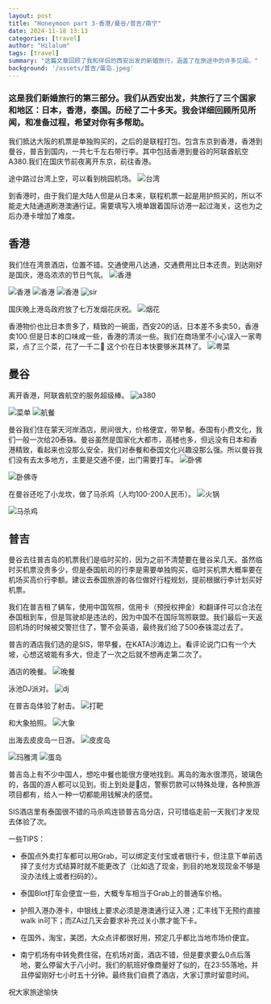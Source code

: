 ```yaml
---
layout: post
title: "Honeymoon part 3-香港/曼谷/普吉/南宁"
date: 2024-11-18 13:13
categories: [travel]
author: "Hilalum"
tags: [travel]
summary: "这篇文章回顾了我和伴侣的西安出发的新婚旅行，涵盖了在旅途中的许多见闻。"
background: '/assets/普吉/蛋岛.jpeg'
---
```


### 这是我们新婚旅行的第三部分。我们从西安出发，共旅行了三个国家和地区：日本，香港，泰国。历经了二十多天。我会详细回顾所见所闻，和准备过程，希望对你有多帮助。

我们抵达大阪的机票是单独购买的，之后的是联程打包。包含东京到香港，香港到曼谷，普吉到国内，一共七千左右带行李。其中包括香港到曼谷的阿联酋航空A380.我们在国庆节前夜离开东京，前往香港。

途中路过台湾上空，可以看到桃园机场。
<img class="img-fluid" src="/assets/香港/台湾.jpeg" alt="台湾">

到香港时，由于我们是大陆人但是从日本来，联程机票一起是用护照买的，所以不能走大陆通道刷港澳通行证。需要填写入境单跟着国际访港一起过海关，这也为之后办港卡增加了难度。

## 香港

我们住在湾景酒店，位置不错。交通使用八达通，交通费用比日本还贵。到达刚好是国庆，港岛浓浓的节日气氛。
<img class="img-fluid" src="/assets/香港/香港.jpeg" alt="香港">

<img class="img-fluid" src="/assets/香港/香港1.jpeg" alt="香港">

<img class="img-fluid" src="/assets/香港/香港2.jpeg" alt="香港">

<img class="img-fluid" src="/assets/香港/香港3.jpeg" alt="香港">

<img class="img-fluid" src="/assets/香港/sir.jpeg" alt="sir">

国庆晚上港岛政府放了七万发烟花庆祝。
<img class="img-fluid" src="/assets/香港/烟花.jpeg" alt="烟花">

香港物价也比日本贵多了，精致的一碗面，西安20的话，日本差不多卖50，香港卖100.但是日本的口味咸一些，香港的清淡一些。我们在商场里不小心误入一家粤菜，点了三个菜，花了一千二🤣 这个价在日本快要够米其林了。
<img class="img-fluid" src="/assets/香港/贵.jpeg" alt="粤菜">

## 曼谷
离开香港，阿联酋航空的服务超级棒。
<img class="img-fluid" src="/assets/曼谷/a380.jpeg" alt="a380">

<img class="img-fluid" src="/assets/曼谷/菜单.jpeg" alt="菜单">

<img class="img-fluid" src="/assets/曼谷/航餐.jpeg" alt="航餐">

曼谷我们住在蒙天河岸酒店，房间很大，价格便宜，带早餐。泰国有小费文化，我们一般一次给20泰铢。曼谷虽然是国家化大都市，高楼也多，但远没有日本和香港精致，看起来也没那么安全，我们对泰餐和泰国文化兴趣没那么强。所以曼谷我们没有去太多地方，主要是交通不便，出门需要打车。
<img class="img-fluid" src="/assets/曼谷/卧佛.jpeg" alt="卧佛">

<img class="img-fluid" src="/assets/曼谷/卧佛寺.jpeg" alt="卧佛寺">

在曼谷还吃了小龙坎，做了马杀鸡（人均100-200人民币）。
<img class="img-fluid" src="/assets/曼谷/火锅.jpeg" alt="火锅">

<img class="img-fluid" src="/assets/曼谷/马杀鸡.jpeg" alt="马杀鸡">

## 普吉

曼谷去往普吉岛的机票我们是临时买的，因为之前不清楚要在曼谷呆几天。虽然临时买机票没贵多少，但是泰国航司的行李是需要单独购买，临时买机票大概率要在机场买高价行李额。建议去泰国旅游的各位做好行程规划，提前根据行李计划买好机票。

我们在普吉租了辆车，使用中国驾照，信用卡（预授权押金）和翻译件可以合法在泰国租到车，但是驾驶却是违法的，因为中国不在国际驾照联盟。我们最后一天返回机场的时候被交警拦住了，警不会英语，最终我们给了500泰铢混过去了。

普吉的酒店我们选的是SIS，带早餐，在KATA沙滩边上。看评论说门口有一个大坡，心想这坡能有多大，但走了一次之后就不想再走第二次了。

酒店的晚餐。
<img class="img-fluid" src="/assets/普吉/晚餐.jpeg" alt="晚餐">

泳池DJ派对。
<img class="img-fluid" src="/assets/普吉/dj.jpeg" alt="dj">

在普吉岛体验了射击。
<img class="img-fluid" src="/assets/普吉/打靶.jpeg" alt="打靶">

和大象拍照。
<img class="img-fluid" src="/assets/普吉/大象.jpeg" alt="大象">

出海去皮皮岛一日游。
<img class="img-fluid" src="/assets/普吉/皮皮岛.jpeg" alt="皮皮岛">

<img class="img-fluid" src="/assets/普吉/玛雅湾.jpeg" alt="玛雅湾">

<img class="img-fluid" src="/assets/普吉/蛋岛.jpeg" alt="蛋岛">

普吉岛上有不少中国人，想吃中餐也能很方便地找到。离岛的海水很漂亮，玻璃色的，各国的游人都可以见到。街上到处是🍃店，警察罚款可以特殊处理，各种旅游项目都有，给人一种一切都能用钱解决的感觉。

SIS酒店里有泰国很不错的马杀鸡连锁普吉岛分店，只可惜临走前一天我们才发现去体验了次。

一些TIPS：
- 泰国点外卖打车都可以用Grab，可以绑定支付宝或者银行卡，但注意下单前选择了支付方式结算时就不能更改了（比如选了现金，到目的地发现现金不够是没办法线上或者扫码的）。

- 泰国Blot打车会便宜一些，大概专车相当于Grab上的普通车价格。

- 护照入港办港卡，中银线上要求必须是港澳通行证入港；汇丰线下无预约直接walk in可下；而ZA过几天会要求补充过关小票才能下卡。

- 在国外，淘宝，美团，大众点评都很好用，预定几乎都比当地市场价便宜。

- 南宁机场有中转免费住宿，在机场对面，酒店不错，但是要求要么0点后落地，要么停留大于八小时。我们的航班好像商量好了似的，在23:55落地，并且停留刚好七小时五十分钟。最终我们自费了酒店，大家订票时留意时间。

祝大家旅途愉快